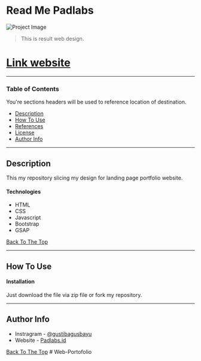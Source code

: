 # Read Me Padlabs

![Project Image](https://user-images.githubusercontent.com/38857598/123254784-a8f1fb80-d521-11eb-8561-ba4459e666b6.jpg)

> This is result web design.

# [Link website](https://gustibagusbayu.github.io)

---

### Table of Contents
You're sections headers will be used to reference location of destination.

- [Description](#description)
- [How To Use](#how-to-use)
- [References](#references)
- [License](#license)
- [Author Info](#author-info)

---

## Description

This my repository slicing my design for landing page portfolio website.

#### Technologies

- HTML
- CSS
- Javascript
- Bootstrap
- GSAP


[Back To The Top](#read-me-padlabs)

---

## How To Use

#### Installation

Just download the file via zip file or fork my repository.


---

## Author Info

- Instragram - [@gustibagusbayu](https://instagram.com/gustibagusbayu)
- Website - [Padlabs.id](https://gustibagusbayu.github.io/)

[Back To The Top](#read-me-padlabs)
#   W e b - P o r t o f o l i o  
 